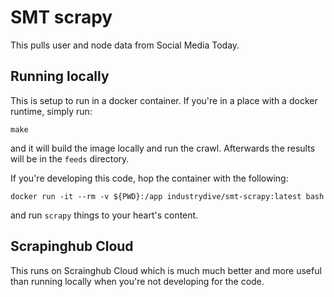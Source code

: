 # SMT scrapy
This pulls user and node data from Social Media Today.


## Running locally

This is setup to run in a docker container. If you're in a place with a docker runtime, simply run:

````
make
````

and it will build the image locally and run the crawl. Afterwards the results will be in the `feeds` directory.

If you're developing this code, hop the container with the following:

````
docker run -it --rm -v ${PWD}:/app industrydive/smt-scrapy:latest bash
````

and run `scrapy` things to your heart's content.


## Scrapinghub Cloud

This runs on Scrainghub Cloud which is much much better and more useful than running locally when you're not developing for the code.
